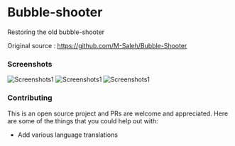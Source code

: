 Bubble-shooter
=========

Restoring the old bubble-shooter

Original source : https://github.com/M-Saleh/Bubble-Shooter

### Screenshots
![Screenshots1](https://raw.githubusercontent.com/tuxxon/bubbleshooter/master/screenshots/1.png)
![Screenshots1](https://raw.githubusercontent.com/tuxxon/bubbleshooter/master/screenshots/2.png)
![Screenshots1](https://raw.githubusercontent.com/tuxxon/bubbleshooter/master/screenshots/3.png)


### Contributing

This is an open source project and PRs are welcome and appreciated. Here are some of the things that you could help out with: 

* Add various language translations